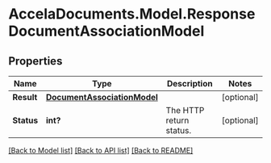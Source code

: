 # AccelaDocuments.Model.ResponseDocumentAssociationModel
## Properties

Name | Type | Description | Notes
------------ | ------------- | ------------- | -------------
**Result** | [**DocumentAssociationModel**](DocumentAssociationModel.md) |  | [optional] 
**Status** | **int?** | The HTTP return status. | [optional] 

[[Back to Model list]](../README.md#documentation-for-models) [[Back to API list]](../README.md#documentation-for-api-endpoints) [[Back to README]](../README.md)


